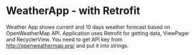 # WeatherApp - with Retrofit

Weather App shows current and 10 days weather forecast based on OpenWeatherMap API.
Application uses Retrofit for getting data, ViewPager and RecyclerView.
You need to get API key from http://openweathermap.org/ and put it into strings.
